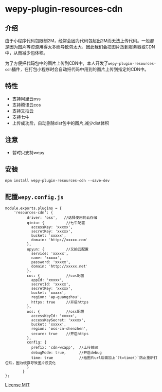 # wepy-plugin-resources-cdn

## 介绍

由于小程序代码包限制2M，经常会因为代码包超出2M而无法上传代码。一般都是因为图片等资源用得太多而导致包太大，因此我们会把图片放到服务器或CDN中，从而减少包体积。

为了方便把代码包中的图片上传到CDN中，本人开发了`wepy-plugin-resources-cdn`插件，在打包小程序时会自动把代码中用到的图片上传到指定的CDN中。

## 特性

* 支持阿里云oss
* 支持腾讯云cos
* 支持又拍云
* 支持七牛
* 上传成功后，自动删除dist包中的图片,减少dist体积

## 注意

* 暂时只支持wepy

## 安装

```
npm install wepy-plugin-resources-cdn --save-dev
```

## 配置`wepy.config.js`

```
module.exports.plugins = {
    'resources-cdn': {
          driver: 'oss',   //选择使用的云存储
          qiniu: {          //七牛配置
            accessKey: 'xxxxx',
            secretKey: 'xxxxx',
            bucket: 'xxxxx',
            domain: 'http://xxxxx.com'
          },
          upyun: {          //又拍云配置
            service: 'xxxxx',
            name: 'xxxxx',
            password: 'xxxxx',
            domain: 'http://xxxxx.net'
          },
          cos: {            //cos配置
            appId: 'xxxxx',
            secretId: 'xxxxx',
            secretKey: 'xxxxx',
            bucket: 'xxxxx',
            region: 'ap-guangzhou',
            https: true     //开启https
          },
          oss: {            //oss配置
            accessKeyId: 'xxxxx',
            accessKeySecret: 'xxxxx',
            bucket: 'xxxxx',
            region: 'oss-cn-shenzhen',
            secure: true    //开启https
          },
          config: {
            prefix: 'cdn-wxapp',  //上传前缀
            debugMode: true,      //开启debug
            time: true            //给图片url后面加上`?t=time()`防止重新打包后，因为缓存导致图片没变化
          }
        }
};
```

[License MIT](https://github.com/xiaomak/wepy-plugin-resources-cdn/blob/master/LICENSE)
